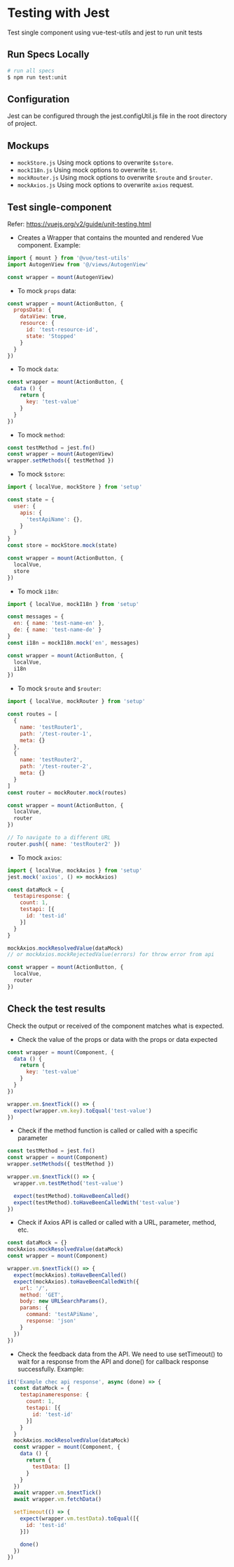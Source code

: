 # Testing with Jest
Test single component using  vue-test-utils and jest to run unit tests

## Run Specs Locally
``` bash
# run all specs
$ npm run test:unit
```

## Configuration
Jest can be configured through the jest.configUtil.js file in the root directory of project.

## Mockups
- `mockStore.js` Using mock options to overwrite `$store`.
- `mockI18n.js` Using mock options to overwrite `$t`.
- `mockRouter.js` Using mock options to overwrite `$route` and `$router`.
- `mockAxios.js` Using mock options to overwrite `axios` request.

## Test single-component
Refer: https://vuejs.org/v2/guide/unit-testing.html

- Creates a Wrapper that contains the mounted and rendered Vue component. Example:
```javascript
import { mount } from '@vue/test-utils'
import AutogenView from '@/views/AutogenView'

const wrapper = mount(AutogenView)
```

- To mock `props` data:
```javascript
const wrapper = mount(ActionButton, {
  propsData: {
    dataView: true,
    resource: {
      id: 'test-resource-id',
      state: 'Stopped'
    }
  }
})
```

- To mock `data`:
```javascript
const wrapper = mount(ActionButton, {
  data () {
    return {
      key: 'test-value'
    }
  }
})
```

- To mock `method`:
```javascript
const testMethod = jest.fn()
const wrapper = mount(AutogenView)
wrapper.setMethods({ testMethod })
```

- To mock `$store`:
```javascript
import { localVue, mockStore } from 'setup'

const state = {
  user: {
    apis: {
      'testApiName': {},
    }
  }
}
const store = mockStore.mock(state)

const wrapper = mount(ActionButton, {
  localVue,
  store
})
```

- To mock `i18n`:
```javascript
import { localVue, mockI18n } from 'setup'

const messages = {
  en: { name: 'test-name-en' },
  de: { name: 'test-name-de' }
}
const i18n = mockI18n.mock('en', messages)

const wrapper = mount(ActionButton, {
  localVue,
  i18n
})
```

- To mock `$route` and `$router`:
```javascript
import { localVue, mockRouter } from 'setup'

const routes = [
  {
    name: 'testRouter1',
    path: '/test-router-1',
    meta: {}
  },
  {
    name: 'testRouter2',
    path: '/test-router-2',
    meta: {}
  }
]
const router = mockRouter.mock(routes)

const wrapper = mount(ActionButton, {
  localVue,
  router
})

// To navigate to a different URL
router.push({ name: 'testRouter2' })
```

- To mock `axios`:
```javascript
import { localVue, mockAxios } from 'setup'
jest.mock('axios', () => mockAxios)

const dataMock = {
  testapiresponse: {
    count: 1,
    testapi: [{
      id: 'test-id'
    }]
  }
}

mockAxios.mockResolvedValue(dataMock)
// or mockAxios.mockRejectedValue(errors) for throw error from api

const wrapper = mount(ActionButton, {
  localVue,
  router
})
```

## Check the test results
Check the output or received of the component matches what is expected.

- Check the value of the props or data with the props or data expected
```javascript
const wrapper = mount(Component, {
  data () {
    return {
      key: 'test-value'
    }
  }
})

wrapper.vm.$nextTick(() => {
  expect(wrapper.vm.key).toEqual('test-value')
})
```

- Check if the method function is called or called with a specific parameter
```javascript
const testMethod = jest.fn()
const wrapper = mount(Component)
wrapper.setMethods({ testMethod })

wrapper.vm.$nextTick(() => {
  wrapper.vm.testMethod('test-value')

  expect(testMethod).toHaveBeenCalled()
  expect(testMethod).toHaveBeenCalledWith('test-value')
})
```

- Check if Axios API is called or called with a URL, parameter, method, etc.
```javascript
const dataMock = {}
mockAxios.mockResolvedValue(dataMock)
const wrapper = mount(Component)

wrapper.vm.$nextTick(() => {
  expect(mockAxios).toHaveBeenCalled()
  expect(mockAxios).toHaveBeenCalledWith({
    url: '/',
    method: 'GET',
    body: new URLSearchParams(),
    params: {
      command: 'testAPiName',
      response: 'json'
    }
  })
})
```

- Check the feedback data from the API. We need to use setTimeout() to wait for a response from the API and done() for callback response successfully. Example:
```javascript
it('Example chẹc api response', async (done) => {
  const dataMock = {
    testapinameresponse: {
      count: 1,
      testapi: [{
        id: 'test-id'
      }]
    }
  }
  mockAxios.mockResolvedValue(dataMock)
  const wrapper = mount(Component, {
    data () { 
      return { 
        testData: [] 
      }
    }
  })
  await wrapper.vm.$nextTick()
  await wrapper.vm.fetchData()

  setTimeout(() => {
    expect(wrapper.vm.testData).toEqual([{
      id: 'test-id'
    }])

    done()
  })
})
```